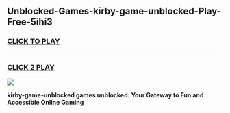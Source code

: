 
## Unblocked-Games-kirby-game-unblocked-Play-Free-5ihi3
<h3>
<a href="https://premium76.site?title=kirby-game-unblocked&ref=17A">CLICK TO PLAY</a></h3>
<hr>

<h3>
<a href="https://premium76.site?title=kirby-game-unblocked&ref=17A">CLICK 2 PLAY</a>
  
</h3>

<a href="https://premium76.site?title=kirby-game-unblocked&ref=17A"><img src="https://clearcache.store/games.png"></a>


**kirby-game-unblocked games unblocked: Your Gateway to Fun and Accessible Online Gaming**
